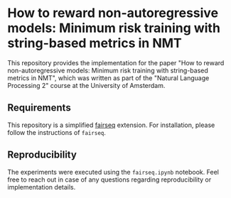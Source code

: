 # How to reward non-autoregressive models: Minimum risk training with string-based metrics in NMT
This repository provides the implementation for the paper "How to reward non-autoregressive models: Minimum risk training with string-based metrics in NMT", which was written as part of the "Natural Language Processing 2" course at the University of Amsterdam.

## Requirements
This repository is a simplified [fairseq](https://github.com/facebookresearch/fairseq) extension. For installation, please follow the instructions of `fairseq`.

## Reproducibility
The experiments were executed using the `fairseq.ipynb` notebook. Feel free to reach out in case of any questions regarding reproducibility or implementation details.

